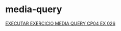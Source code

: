 # media-query
 <a href="https://caiqueoliveira07.github.io/media-query/">EXECUTAR EXERCICIO MEDIA QUERY CP04 EX 026</a>
